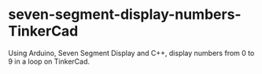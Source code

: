 # seven-segment-display-numbers-TinkerCad
Using Arduino, Seven Segment Display and C++, display numbers from 0 to 9 in a loop on TinkerCad.
